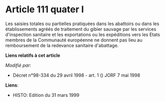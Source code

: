 # Article 111 quater I

Les saisies totales ou partielles pratiquées dans les abattoirs ou dans les établissements agréés de traitement du gibier
sauvage par les services d'inspection sanitaire et les exportations ou les expéditions vers les Etats membres de la
Communauté européenne ne donnent pas lieu au remboursement de la redevance sanitaire d'abattage.

**Liens relatifs à cet article**

_Modifié par_:

  - Décret n°98-334 du 29 avril 1998 - art. 1 () JORF 7 mai 1998

**Liens**:

  - HISTO: Edition du 31 mars 1999
